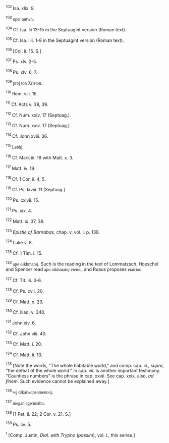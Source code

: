 <body>
 <p><a name="P7900_1899419"></a>
 <sup>102 </sup>Isa. xlix. 9.</p>
 
 <p><a name="P7904_1899831"></a>
 <sup>103 </sup><font face="SPIonic">uper autwn</font>.</p>
 
 <p><a name="P7905_1900635"></a>
 <sup>104 </sup>Cf. Isa. lii 13-15 in the Septuagint version (Roman text).</p>
 
 <p><a name="P7906_1901932"></a>
 <sup>105 </sup>Cf. Isa. liii. 1-8 in the Septuagint version (Roman text).</p>
 
 <p><a name="P7910_1904014"></a>
 <sup>106 </sup>[Col. ii. 15. S.] </p>
 
 <p><a name="P7914_1905537"></a>
 <sup>107 </sup>Ps. xlv. 2-5.</p>
 
 <p><a name="P7915_1905868"></a>
 <sup>108 </sup>Ps. xlv. 6, 7.</p>
 
 <p><a name="P7916_1906686"></a>
 <sup>109 </sup><font face="SPIonic">proj ton Xriston</font>.</p>
 
 <p><a name="P7920_1907459"></a>
 <sup>110 </sup>Rom. viii. 15.</p>
 
 <p><a name="P7921_1909278"></a>
 <sup>111 </sup>Cf. Acts v. 38, 39. </p>
 
 <p><a name="P7928_1912818"></a>
 <sup>112 </sup>Cf. Num. xxiv. 17 (Septuag.). </p>
 
 <p><a name="P7932_1914790"></a>
 <sup>113 </sup>Cf. Num. xxiv. 17 (Septuag.).</p>
 
 <p><a name="P7936_1917930"></a>
 <sup>114 </sup>Cf. John xviii. 36.</p>
 
 <p><a name="P7940_1919782"></a>
 <sup>115 </sup><font face="SPIonic">Lebhj</font>. </p>
 
 <p><a name="P7941_1919979"></a>
 <sup>116 </sup>Cf. Mark iii. 18 with Matt. x. 3.</p>
 
 <p><a name="P7942_1922053"></a>
 <sup>117 </sup>Matt. iv. 19.</p>
 
 <p><a name="P7943_1922470"></a>
 <sup>118 </sup>Cf. 1 Cor. ii. 4, 5.</p>
 
 <p><a name="P7944_1922699"></a>
 <sup>119 </sup>Cf. Ps. lxviii. 11 (Septuag.).</p>
 
 <p><a name="P7945_1922831"></a>
 <sup>120 </sup>Ps. cxlvii. 15.</p>
 
 <p><a name="P7946_1922983"></a>
 <sup>121 </sup>Ps. xix. 4.</p>
 
 <p><a name="P7947_1924035"></a>
 <sup>122 </sup>Matt. ix. 37, 38.</p>
 
 <p><a name="P7951_1924975"></a>
 <sup>123 </sup><i>Epistle of Barnabas</i>, chap. v. vol. i. p. 139.</p>
 
 <p><a name="P7952_1925135"></a>
 <sup>124 </sup>Luke v. 8. </p>
 
 <p><a name="P7953_1925372"></a>
 <sup>125 </sup>Cf. 1 Tim. i. 15.</p>
 
 <p><a name="P7957_1926791"></a>
 <sup>126 </sup><font face="SPIonic">apo oikhmatoj</font>. Such is the reading in the text of Lommatzsch. Hoeschel and Spencer read <font face="SPIonic">apo oikhmatoj eteiou</font>, and Ruaus proposes <font face="SPIonic">etairiou</font>.</p>
 
 <p><a name="P7958_1928036"></a>
 <sup>127 </sup>Cf. Tit. iii. 3-6.</p>
 
 <p><a name="P7959_1928179"></a>
 <sup>128 </sup>Cf. Ps. cvii. 20.</p>
 
 <p><a name="P7963_1929703"></a>
 <sup>129 </sup>Cf. Matt. x. 23. </p>
 
 <p><a name="P7967_1932480"></a>
 <sup>130 </sup>Cf. Iliad, v. 340.</p>
 
 <p><a name="P7968_1932622"></a>
 <sup>131 </sup>John xiv. 6.</p>
 
 <p><a name="P7969_1932816"></a>
 <sup>132 </sup>Cf. John viii. 40.</p>
 
 <p><a name="P7970_1933381"></a>
 <sup>133 </sup>Cf. Matt. i. 20.</p>
 
 <p><a name="P7971_1933591"></a>
 <sup>134 </sup>Cf. Matt. ii. 13. </p>
 
 <p><a name="P7975_1936996"></a>
 <sup>135 </sup>[Note the words, "The whole habitable world," and comp. cap. iii., <i>supra</i>, "the defeat of the whole world." In cap. vii. is another important testimony. "Countless numbers" is the phrase in cap. xxvii. See cap. xxix. also, <i>ad finem</i>. Such evidence cannot be explained away.]</p>
 
 <p><a name="P7979_1939792"></a>
 <sup>136 </sup><font face="SPIonic">wj dikaiwqhsomenouj</font>. </p>
 
 <p><a name="P7983_1941439"></a>
 <sup>137 </sup><font face="SPIonic">megan agwnisthn</font>.</p>
 
 <p><a name="P7984_1941750"></a>
 <sup>138 </sup>[1 Pet. ii. 22; 2 Cor. v. 21. S.]</p>
 
 <p><a name="P7991_1945576"></a>
 <sup>139 </sup>Ps. liv. 5. </p>
 
 <p><a name="P7999_1946124"></a>
 <sup>1 </sup>[Comp. Justin, <i>Dial. with Trypho</i> (<i>passim</i>), vol. i., this series.]</p>
 
 </body>